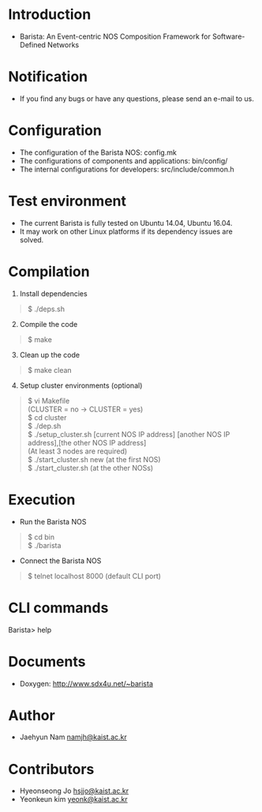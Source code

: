 # Introduction
- Barista: An Event-centric NOS Composition Framework for Software-Defined Networks 

# Notification
- If you find any bugs or have any questions, please send an e-mail to us.  

# Configuration
- The configuration of the Barista NOS: config.mk  
- The configurations of components and applications: bin/config/  
- The internal configurations for developers: src/include/common.h  

# Test environment
- The current Barista is fully tested on Ubuntu 14.04, Ubuntu 16.04.  
- It may work on other Linux platforms if its dependency issues are solved.  

# Compilation
1. Install dependencies  
> $ ./deps.sh  
2. Compile the code  
> $ make  
3. Clean up the code  
> $ make clean  
4. Setup cluster environments (optional)  
> $ vi Makefile  
  > (CLUSTER = no -> CLUSTER = yes)  
> $ cd cluster  
> $ ./dep.sh  
> $ ./setup_cluster.sh [current NOS IP address] [another NOS IP address],[the other NOS IP address]  
  > (At least 3 nodes are required)  
> $ ./start_cluster.sh new (at the first NOS)  
> $ ./start_cluster.sh (at the other NOSs)  

# Execution
- Run the Barista NOS  
> $ cd bin  
> $ ./barista  
- Connect the Barista NOS  
> $ telnet localhost 8000 (default CLI port)  

# CLI commands
Barista> help  

# Documents
- Doxygen: http://www.sdx4u.net/~barista  

# Author
- Jaehyun Nam <namjh@kaist.ac.kr>  

# Contributors
- Hyeonseong Jo <hsjjo@kaist.ac.kr>  
- Yeonkeun kim <yeonk@kaist.ac.kr>  
